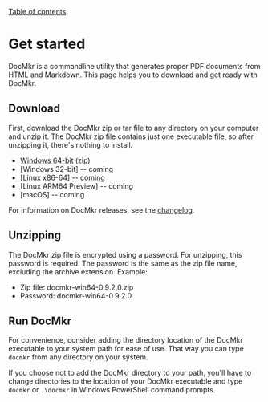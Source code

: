 [Table of contents](toc.md)

# Get started

DocMkr is a commandline utility that generates proper PDF documents from HTML and Markdown. This page helps you to download and get ready with DocMkr.

<a id="download-docmkr"></a>
## Download

First, download the DocMkr zip or tar file to any directory on your computer and unzip it. The DocMkr zip file contains just one executable file, so after unzipping it, there's nothing to install.

- [Windows 64-bit](https://api.docmkr.com/download?package=docmkr&platform=win64&version=latest) (zip)
- [Windows 32-bit]      -- coming
- [Linux x86-64]        -- coming
- [Linux ARM64 Preview] -- coming
- [macOS]               -- coming


For information on DocMkr releases, see the [changelog](changelog.md).

## Unzipping
The DocMkr zip file is encrypted using a password. For unzipping, this password is required. The password is the same as the zip file name, excluding the archive extension.
Example:
- Zip file: docmkr-win64-0.9.2.0.zip 
- Password: docmkr-win64-0.9.2.0

## Run DocMkr

For convenience, consider adding the directory location of the DocMkr executable to your system path for ease of use. That way you can type `docmkr` from any directory on your system.

If you choose not to add the DocMkr directory to your path, you'll have to change directories to the location of your DocMkr executable and type `docmkr` or `.\docmkr` in Windows PowerShell command prompts.


